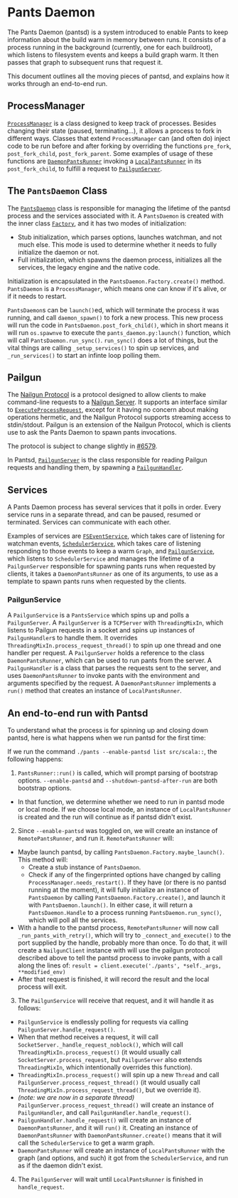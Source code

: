Pants Daemon
============

The Pants Daemon (pantsd) is a system introduced to enable Pants to keep information about the build warm in memory between runs.
It consists of a process running in the background (currently, one for each buildroot), which listens to filesystem events and keeps a build graph warm. It then passes that graph to subsequent runs that request it.

This document outlines all the moving pieces of pantsd, and explains how it works through an end-to-end run.

ProcessManager
--------------

[`ProcessManager`](https://github.com/pantsbuild/pants/blob/master/src/python/pants/pantsd/process_manager.py#223) is a class designed to keep track of processes. Besides changing their state (paused, terminating...), it allows a process to fork in different ways. Classes that extend `ProcessManager` can (and often do) inject code to be run before and after forking by overriding the functions `pre_fork`, `post_fork_child`, `post_fork_parent`. Some examples of usage of these functions are [`DaemonPantsRunner`](https://github.com/pantsbuild/pants/blob/master/src/python/pants/bin/daemon_pants_runner.py#74) invoking a [`LocalPantsRunner`](https://github.com/pantsbuild/pants/blob/master/src/python/pants/bin/local_pants_runner.py#28) in its `post_fork_child`, to fulfill a request to [`PailgunServer`](https://github.com/pantsbuild/pants/blob/master/src/python/pants/pantsd/pailgun_server.py#91).

The `PantsDaemon` Class
-----------------------

The [`PantsDaemon`](https://github.com/pantsbuild/pants/blob/master/src/python/pants/pantsd/pants_daemon.py#81) class is responsible for managing the lifetime of the pantsd process and the services associated with it. A `PantsDaemon` is created with the inner class [`Factory`](https://github.com/pantsbuild/pants/blob/master/src/python/pants/pantsd/pants_daemon.py#100), and it has two modes of initialization:

- Stub initialization, which parses options, launches watchman, and not much else. This mode is used to determine whether it needs to fully initialize the daemon or not.
- Full initialization, which spawns the daemon process, initializes all the services, the legacy engine and the native code.

Initialization is encapsulated in the `PantsDaemon.Factory.create()` method.
`PantsDaemon` is a `ProcessManager`, which means one can know if it's alive, or if it needs to restart.

`PantsDaemon`s can be `launch()`ed, which will terminate the process it was running, and call `daemon_spawn()` to fork a new process. This new process will run the code in `PantsDaemon.post_fork_child()`, which in short means it will run `os.spawnve` to execute the `pants_daemon.py:launch()` function, which will call `PantsDaemon.run_sync()`. `run_sync()` does a lot of things, but the vital things are calling `_setup_services()` to spin up services, and `_run_services()` to start an infinte loop polling them. 

Pailgun
-------

The [Nailgun Protocol](http://www.martiansoftware.com/nailgun/protocol.html) is a protocol designed to allow clients to make command-line requests to a [Nailgun Server](http://www.martiansoftware.com/nailgun/index.html). It supports an interface similar to [`ExecuteProcessRequest`](https://github.com/pantsbuild/pants/blob/master/src/python/pants/engine/isolated_process.py#22), except for it having no concern about making operations hermetic, and the Nailgun Protocol supports streaming access to stdin/stdout. Pailgun is an extension of the Nailgun Protocol, which is clients use to ask the Pants Daemon to spawn pants invocations.

The protocol is subject to change slightly in [#6579](https://github.com/pantsbuild/pants/pull/6579).

In Pantsd, [`PailgunServer`](https://github.com/pantsbuild/pants/blob/master/src/python/pants/pantsd/pailgun_server.py#91) is the class responsible for reading Pailgun requests and handling them, by spawning a [`PailgunHandler`](https://github.com/pantsbuild/pants/blob/master/src/python/pants/pantsd/pailgun_server.py#52).

Services
--------

A Pants Daemon process has several services that it polls in order. Every service runs in a separate thread, and can be paused, resumed or terminated. Services can communicate with each other.

Examples of services are [`FSEventService`](https://github.com/pantsbuild/pants/blob/master/src/python/pants/pantsd/service/fs_event_service.py#14), which takes care of listening for watchman events, [`SchedulerService`](https://github.com/pantsbuild/pants/blob/master/src/python/pants/pantsd/service/scheduler_service.py#21), which takes care of listening responding to those events to keep a warm `Graph`, and [`PailgunService`](https://github.com/pantsbuild/pants/blob/master/src/python/pants/pantsd/service/pailgun_service.py#15), which listens to `SchedulerService` and manages the lifetime of a `PailgunServer` responsible for spawning pants runs when requested by clients, it takes a `DaemonPantsRunner` as one of its arguments, to use as a template to spawn pants runs when requested by the clients.

### PailgunService
  
A `PailgunService` is a `PantsService` which spins up and polls a `PailgunServer`.
A `PailgunServer` is a `TCPServer` with `ThreadingMixIn`, which listens to Pailgun requests in a socket and spins up instances of `PailgunHandler`s to handle them. It overrides `ThreadingMixIn.process_request_thread()` to spin up one thread and one handler per request. A `PailgunServer` holds a reference to the class `DaemonPantsRunner`, which can be used to run pants from the server.
A `PailgunHandler` is a class that parses the requests sent to the server, and uses `DaemonPantsRunner` to invoke pants with the environment and arguments specified by the request.
A `DaemonPantsRunner` implements a `run()` method that creates an instance of `LocalPantsRunner`.

An end-to-end run with Pantsd
-----------------------------

To understand what the process is for spinning up and closing down pantsd, here is what happens when we run pantsd for the first time:

If we run the command `./pants --enable-pantsd list src/scala::`, the following happens:

1. `PantsRunner::run()` is called, which will prompt parsing of bootstrap options. `--enable-pantsd` and `--shutdown-pantsd-after-run` are both bootstrap options.
  * In that function, we determine whether we need to run in pantsd mode or local mode.
    If we choose local mode, an instance of `LocalPantsRunner` is created and the run will continue as if pantsd didn't exist.

2. Since `--enable-pantsd` was toggled on, we will create an instance of `RemotePantsRunner`, and run it. `RemotePantsRunner` will:
  * Maybe launch pantsd, by calling `PantsDaemon.Factory.maybe_launch()`. This method will:
    * Create a stub instance of `PantsDaemon`.
    * Check if any of the fingerprinted options have changed by calling `ProcessManager.needs_restart()`. If they have (or there is no pantsd running at the moment), it will fully initialize an instance of `PantsDaemon` by calling `PantsDaemon.Factory.create()`, and launch it with `PantsDaemon.launch()`. In either case, it will return a `PantsDaemon.Handle` to a process running `PantsDaemon.run_sync()`, which will poll all the services.
  * With a handle to the pantsd process, `RemotePantsRunner` will now call `_run_pants_with_retry()`, which will try to `_connect_and_execute()` to the port supplied by the handle, probably more than once.
  To do that, it will create a `NailgunClient` instance with will use the pailgun protocol described above to tell the pantsd process to invoke pants, with a call along the lines of:
  `result = client.execute('./pants', *self._args, **modified_env)`
  * After that request is finished, it will record the result and the local process will exit.

3. The `PailgunService` will receive that request, and it will handle it as follows:
  * `PailgunService` is endlessly polling for requests via calling `PailgunServer.handle_request()`.
  * When that method receives a request, it will call `SocketServer._handle_request_noblock()`, which will call `ThreadingMixIn.process_request()` (it would usually call `SocketServer.process_request`, but `PailgunServer` also extends `ThreadingMixIn`, which intentionally overrides this function).
  * `ThreadingMixIn.process_request()` will spin up a new `Thread` and call `PailgunServer.process_request_thread()` (it would usually call `ThreadingMixIn.process_request_thread()`, but we override it).
  * _(note: we are now in a separate thread)_ `PailgunServer.process_request_thread()` will create an instance of `PailgunHandler`, and call `PailgunHandler.handle_request()`.
  * `PailgunHandler.handle_request()` will create an instance of `DaemonPantsRunner`, and it will `run()` it. Creating an instance of `DaemonPantsRunner` with `DaemonPantsRunner.create()` means that it will call the `SchedulerService` to get a warm graph.
  * `DaemonPantsRunner` will create an instance of `LocalPantsRunner` with the graph (and options, and such) it got from the `SchedulerService`, and run as if the daemon didn't exist.

4. The `PailgunServer` will wait until `LocalPantsRunner` is finished in `handle_request`.

